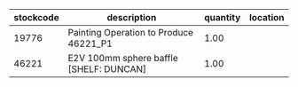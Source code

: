 |stockcode|description|quantity|location|
|---------|-----------|--------|--------|
|19776|Painting Operation to Produce 46221_P1|1.00||
|46221|E2V 100mm sphere baffle [SHELF: DUNCAN]|1.00||
